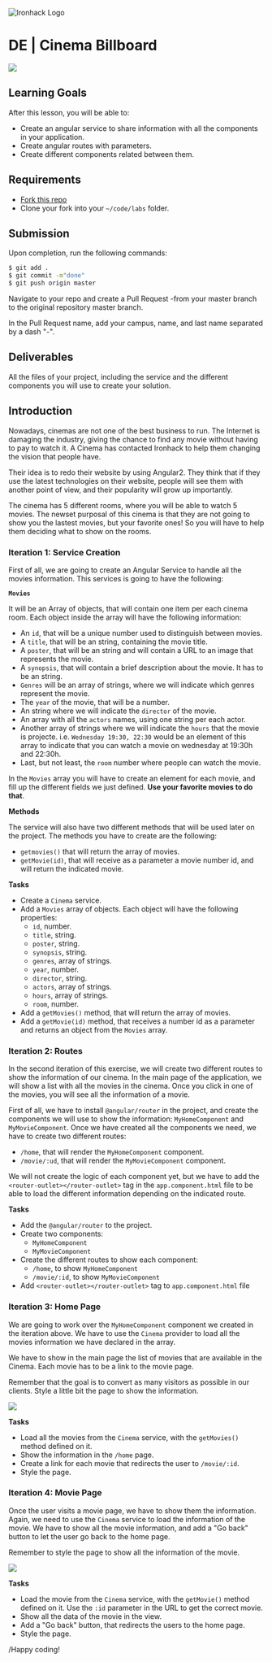 ![Ironhack Logo](https://i.imgur.com/1QgrNNw.png)

# DE | Cinema Billboard

![](https://s3-eu-west-1.amazonaws.com/ih-materials/uploads/upload_3b41840a621af4b092e9a85c32baf612.png)

## Learning Goals

After this lesson, you will be able to:

- Create an angular service to share information with all the components in your application.
- Create angular routes with parameters.
- Create different components related between them.

## Requirements

- [Fork this repo](https://guides.github.com/activities/forking/)
- Clone your fork into your `~/code/labs` folder.

## Submission

Upon completion, run the following commands:

```bash
$ git add .
$ git commit -m"done"
$ git push origin master
```

Navigate to your repo and create a Pull Request -from your master branch to the original repository master branch.

In the Pull Request name, add your campus, name, and last name separated by a dash "-".

## Deliverables

All the files of your project, including the service and the different components you will use to create your solution.

## Introduction

Nowadays, cinemas are not one of the best business to run. The Internet is damaging the industry, giving the chance to find any movie without having to pay to watch it. A Cinema has contacted Ironhack to help them changing the vision that people have.

Their idea is to redo their website by using Angular2. They think that if they use the latest technologies on their website, people will see them with another point of view, and their popularity will grow up importantly.

The cinema has 5 different rooms, where you will be able to watch 5 movies. The newset purposal of this cinema is that they are not going to show you the lastest movies, but your favorite ones! So you will have to help them deciding what to show on the rooms.

### Iteration 1: Service Creation

First of all, we are going to create an Angular Service to handle all the movies information. This services is going to have the following:

**`Movies`**

It will be an Array of objects, that will contain one item per each cinema room. Each object inside the array will have the following information:

- An `id`, that will be a unique number used to distinguish between movies.
- A `title`, that will be an string, containing the movie title.
- A `poster`, that will be an string and will contain a URL to an image that represents the movie.
- A `synopsis`, that will contain a brief description about the movie. It has to be an string.
- `Genres` will be an array of strings, where we will indicate which genres represent the movie.
- The `year` of the movie, that will be a number.
- An string where we will indicate the `director` of the movie.
- An array with all the `actors` names, using one string per each actor.
- Another array of strings where we will indicate the `hours` that the movie is projecte. i.e. `Wednesday 19:30, 22:30` would be an element of this array to indicate that you can watch a movie on wednesday at 19:30h and 22:30h.
- Last, but not least, the `room` number where people can watch the movie.

In the `Movies` array you will have to create an element for each movie, and fill up the different fields we just defined. **Use your favorite movies to do that**.

**Methods**

The service will also have two different methods that will be used later on the project. The methods you have to create are the following:

- `getmovies()` that will return the array of movies.
- `getMovie(id)`, that will receive as a parameter a movie number id, and will return the indicated movie.

**Tasks**

- Create a `Cinema` service.
- Add a `Movies` array of objects. Each object will have the following properties:
  - `id`, number.
  - `title`, string.
  - `poster`, string.
  - `synopsis`, string.
  - `genres`, array of strings.
  - `year`, number.
  - `director`, string.
  - `actors`, array of strings.
  - `hours`, array of strings.
  - `room`, number.
- Add a `getMovies()` method, that will return the array of movies.
- Add a `getMovie(id)` method, that receives a number id as a parameter and returns an object from the `Movies` array.

### Iteration 2: Routes

In the second iteration of this exercise, we will create two different routes to show the information of our cinema. In the main page of the application, we will show a list with all the movies in the cinema. Once you click in one of the movies, you will see all the information of a movie.

First of all, we have to install `@angular/router` in the project, and create the components we will use to show the information: `MyHomeComponent` and `MyMovieComponent`. Once we have created all the components we need, we have to create two different routes:

- `/home`, that will render the `MyHomeComponent` component.
- `/movie/:ud`, that will render the `MyMovieComponent` component.

We will not create the logic of each component yet, but we have to add the `<router-outlet></router-outlet>` tag in the `app.component.html` file to be able to load the different information depending on the indicated route.

**Tasks**

- Add the `@angular/router` to the project.
- Create two components:
  - `MyHomeComponent`
  - `MyMovieComponent`
- Create the different routes to show each component:
  - `/home`, to show `MyHomeComponent`
  - `/movie/:id`, to show `MyMovieComponent`
- Add `<router-outlet></router-outlet>` tag to `app.component.html` file

### Iteration 3: Home Page

We are going to work over the `MyHomeComponent` component we created in the iteration above. We have to use the `Cinema` provider to load all the movies information we have declared in the array.

We have to show in the main page the list of movies that are available in the Cinema. Each movie has to be a link to the movie page.

Remember that the goal is to convert as many visitors as possible in our clients. Style a little bit the page to show the information.

![](https://s3-eu-west-1.amazonaws.com/ih-materials/uploads/upload_9e7df057fd85adf216cc180a05f9b3db.png)

**Tasks**

- Load all the movies from the `Cinema` service, with the `getMovies()` method defined on it.
- Show the information in the `/home` page.
- Create a link for each movie that redirects the user to `/movie/:id`.
- Style the page.

### Iteration 4: Movie Page

Once the user visits a movie page, we have to show them the information. Again, we need to use the `Cinema` service to load the information of the movie. We have to show all the movie information, and add a "Go back" button to let the user go back to the home page.

Remember to style the page to show all the information of the movie.

![](https://s3-eu-west-1.amazonaws.com/ih-materials/uploads/upload_2ecbb29232615506fcddd875d450582e.png)

**Tasks**

- Load the movie from the `Cinema` service, with the `getMovie()` method defined on it. Use the `:id` parameter in the URL to get the correct movie.
- Show all the data of the movie in the view.
- Add a "Go back" button, that redirects the users to the home page.
- Style the page.

/Happy coding!
